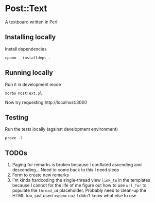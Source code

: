 # Post::Text

A textboard written in Perl

## Installing locally

Install dependencies

    cpanm --installdeps .

## Running locally

Run it in development mode

    morbo PostText.pl

Now try requesting http://localhost:3000

## Testing

Run the tests locally (against development environment)

    prove -l

## TODOs

1. Paging for remarks is broken because I conflated ascending and
   descending... Need to come back to this I need sleep
1. Form to create new remarks
1. I'm kinda hardcoding the single-thread view `link_to` in the
   templates because I cannot for the life of me figure out how to use
   `url_for` to populate the `thread_id` placeholder. Probably need to
   clean-up the HTML too, just used `<span>` cuz I didn't know what
   else to use
